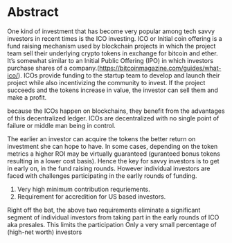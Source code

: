 # Abstract

One kind of investment that has become very popular among tech savvy investors in recent times is the ICO investing. ICO or Initial coin offering is a fund raising mechanism used by blockchain projects in which the project team  sell their underlying crypto tokens in exchange for bitcoin and ether. It’s somewhat similar to an Initial Public Offering (IPO) in which investors purchase shares of a company.(https://bitcoinmagazine.com/guides/what-ico/).
ICOs provide funding to the startup team to develop and launch their project while also incentivizing the community to invest. If the project succeeds and the tokens increase in value, the investor can sell them and make a profit.


 because the ICOs happen on blockchains, they benefit from the advantages of this decentralized ledger.  ICOs are decentralized with no single point of failure or middle man being in control.
 
 The earlier an investor can acquire the tokens the better return on investment she can hope to have. In some cases, depending on the token metrics a higher ROI may be virtually guaranteed (guranteed bonus tokens resulting in a lower cost basis). Hence the key for savvy investors is to get in early on, in the fund raising rounds. However individual investors are faced with challenges participating in the earlly rounds of funding. 
 
 1. Very high minimum contribution requriements.
 2. Requirement for accredition for US based investors.
 
Right off the bat, the above two requirements  eliminate a significant segment of individual investors from taking part in the early rounds of ICO aka presales. This limits the participation Only a very small percentage of (high-net worth) investors 

 
 
 
 
